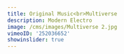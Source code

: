```yaml
---
title: Original Music<br>Multiverse
description: Modern Electro
image: /cms/images/Multiverse 2.jpg
vimeoID: '252036652'
showinslider: true
---
```









